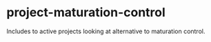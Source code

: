 # project-maturation-control




Includes to active projects looking at alternative to maturation control.